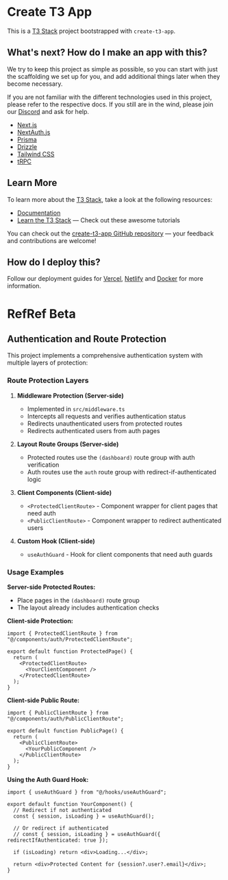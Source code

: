 # Create T3 App

This is a [T3 Stack](https://create.t3.gg/) project bootstrapped with `create-t3-app`.

## What's next? How do I make an app with this?

We try to keep this project as simple as possible, so you can start with just the scaffolding we set up for you, and add additional things later when they become necessary.

If you are not familiar with the different technologies used in this project, please refer to the respective docs. If you still are in the wind, please join our [Discord](https://t3.gg/discord) and ask for help.

- [Next.js](https://nextjs.org)
- [NextAuth.js](https://next-auth.js.org)
- [Prisma](https://prisma.io)
- [Drizzle](https://orm.drizzle.team)
- [Tailwind CSS](https://tailwindcss.com)
- [tRPC](https://trpc.io)

## Learn More

To learn more about the [T3 Stack](https://create.t3.gg/), take a look at the following resources:

- [Documentation](https://create.t3.gg/)
- [Learn the T3 Stack](https://create.t3.gg/en/faq#what-learning-resources-are-currently-available) — Check out these awesome tutorials

You can check out the [create-t3-app GitHub repository](https://github.com/t3-oss/create-t3-app) — your feedback and contributions are welcome!

## How do I deploy this?

Follow our deployment guides for [Vercel](https://create.t3.gg/en/deployment/vercel), [Netlify](https://create.t3.gg/en/deployment/netlify) and [Docker](https://create.t3.gg/en/deployment/docker) for more information.

# RefRef Beta

## Authentication and Route Protection

This project implements a comprehensive authentication system with multiple layers of protection:

### Route Protection Layers

1. **Middleware Protection (Server-side)**

   - Implemented in `src/middleware.ts`
   - Intercepts all requests and verifies authentication status
   - Redirects unauthenticated users from protected routes
   - Redirects authenticated users from auth pages

2. **Layout Route Groups (Server-side)**

   - Protected routes use the `(dashboard)` route group with auth verification
   - Auth routes use the `auth` route group with redirect-if-authenticated logic

3. **Client Components (Client-side)**

   - `<ProtectedClientRoute>` - Component wrapper for client pages that need auth
   - `<PublicClientRoute>` - Component wrapper to redirect authenticated users

4. **Custom Hook (Client-side)**
   - `useAuthGuard` - Hook for client components that need auth guards

### Usage Examples

**Server-side Protected Routes:**

- Place pages in the `(dashboard)` route group
- The layout already includes authentication checks

**Client-side Protection:**

```tsx
import { ProtectedClientRoute } from "@/components/auth/ProtectedClientRoute";

export default function ProtectedPage() {
  return (
    <ProtectedClientRoute>
      <YourClientComponent />
    </ProtectedClientRoute>
  );
}
```

**Client-side Public Route:**

```tsx
import { PublicClientRoute } from "@/components/auth/PublicClientRoute";

export default function PublicPage() {
  return (
    <PublicClientRoute>
      <YourPublicComponent />
    </PublicClientRoute>
  );
}
```

**Using the Auth Guard Hook:**

```tsx
import { useAuthGuard } from "@/hooks/useAuthGuard";

export default function YourComponent() {
  // Redirect if not authenticated
  const { session, isLoading } = useAuthGuard();

  // Or redirect if authenticated
  // const { session, isLoading } = useAuthGuard({ redirectIfAuthenticated: true });

  if (isLoading) return <div>Loading...</div>;

  return <div>Protected Content for {session?.user?.email}</div>;
}
```
